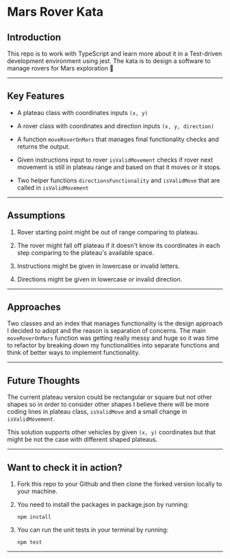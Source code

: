# Mars Rover Kata

## Introduction

This repo is to work with TypeScript and learn more about it in a Test-driven development environment using jest. The kata is to design a software to manage rovers for Mars exploration 🔎

***

## Key Features

- A plateau class with coordinates inputs `(x, y)`

- A rover class with coordinates and direction inputs `(x, y, direction)`

- A function `moveRoverOnMars` that manages final functionality checks and returns the output.  

- Given instructions input to rover `isValidMovement` checks if rover next movement is still in plateau range and based on that it moves or it stops. 

- Two helper functions `directionsFunctionality` and `isValidMove` that are called in `isValidMovement`

***

## Assumptions

1. Rover starting point might be out of range comparing to plateau. 

2. The rover might fall off plateau if it doesn't know its coordinates in each step comparing to the plateau's available space. 

3. Instructions might be given in lowercase or invalid letters.

4. Directions might be given in lowercase or invalid direction.

***

## Approaches

Two classes and an index that manages functionality is the design approach I decided to adopt and the reason is separation of concerns. The main `moveRoverOnMars` function was getting really messy and huge so it was time to refactor by breaking down my functionalities into separate functions and think of better ways to implement functionality.

***

## Future Thoughts

The current plateau version could be rectangular or square but not other shapes so in order to consider other shapes I believe there will be more coding lines in plateau class, `isValidMove` and a small change in `isValidMovement`.

This solution supports other vehicles by given `(x, y)` coordinates but that might be not the case with different shaped plateaus.

***

## Want to check it in action?

1. Fork this repo to your Github and then clone the forked version locally to your machine.

2. You need to install the packages in package.json by running:

    `npm install` 
 
 3. You can run the unit tests in your terminal by running:
 
    `npm test`

***










